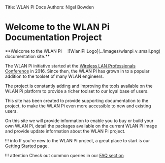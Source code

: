 Title: WLAN Pi Docs
Authors: Nigel Bowden

# Welcome to the WLAN Pi Documentation Project
<div style="float: right;">
![WlanlPi Logo](../images/wlanpi_v_small.png)
</div>
**Welcome to the WLAN Pi documentation site.**

The WLAN Pi initiative started at the [Wireless LAN Professionals Conference][WLPC_2016] in 2016. Since then, the WLAN Pi has grown in to a popular addition to the toolset of many WLAN engineers. 

The project is constantly adding and improving the tools available on the WLAN Pi platform to provide a richer toolset to our loyal base of users. 

This site has been created to provide supporting documentation to the project, to make the WLAN Pi even more accessible to new and existing users.

On this site we will provide information to enable you to buy or build your own WLAN Pi, detail the packages available on the current WLAN Pi image and provide update information about the WLAN Pi project.

!!! info
    If you're new to the WLAN Pi project, a great place to start is our [Getting Started][Getting_Started] page.

!!! attention
    Check out common queries in our [FAQ section][FAQ]

<!-- Link list -->
[WLPC_2016]: https://www.wlanpros.com/resource/?wpv-category=2016-us-phoenix&wpv_aux_current_post_id=2623
[Getting_Started]: v2/getting_started_overview.md
[FAQ]: v2/faq.md

